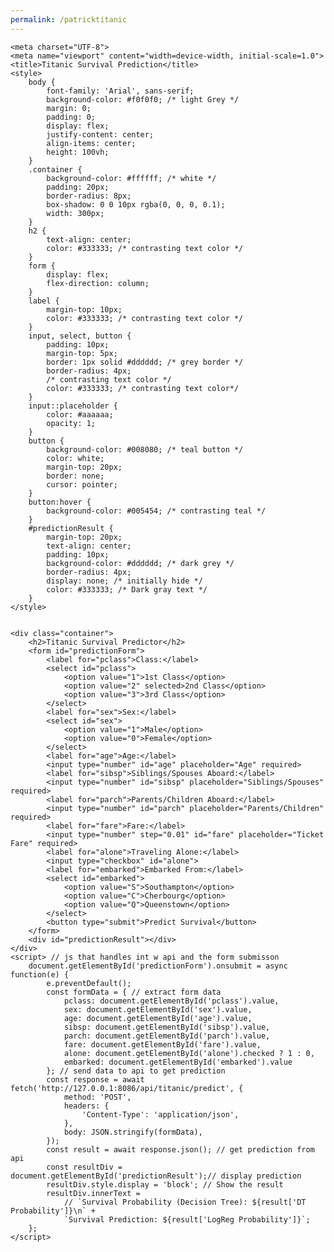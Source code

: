 ```yaml
---
permalink: /patricktitanic
---
```

<html lang="en">
 
    <meta charset="UTF-8">
    <meta name="viewport" content="width=device-width, initial-scale=1.0">
    <title>Titanic Survival Prediction</title>
    <style>
        body {
            font-family: 'Arial', sans-serif;
            background-color: #f0f0f0; /* light Grey */
            margin: 0;
            padding: 0;
            display: flex;
            justify-content: center;
            align-items: center;
            height: 100vh;
        }
        .container {
            background-color: #ffffff; /* white */
            padding: 20px;
            border-radius: 8px;
            box-shadow: 0 0 10px rgba(0, 0, 0, 0.1);
            width: 300px;
        }
        h2 {
            text-align: center;
            color: #333333; /* contrasting text color */
        }
        form {
            display: flex;
            flex-direction: column;
        }
        label {
            margin-top: 10px;
            color: #333333; /* contrasting text color */
        }
        input, select, button {
            padding: 10px;
            margin-top: 5px;
            border: 1px solid #dddddd; /* grey border */
            border-radius: 4px;
            /* contrasting text color */
            color: #333333; /* contrasting text color*/
        }
        input::placeholder {
            color: #aaaaaa; 
            opacity: 1; 
        }
        button {
            background-color: #008080; /* teal button */
            color: white;
            margin-top: 20px;
            border: none;
            cursor: pointer;
        }
        button:hover {
            background-color: #005454; /* contrasting teal */
        }
        #predictionResult {
            margin-top: 20px;
            text-align: center;
            padding: 10px;
            background-color: #dddddd; /* dark grey */
            border-radius: 4px;
            display: none; /* initially hide */
            color: #333333; /* Dark gray text */
        }
    </style> 


    <div class="container">
        <h2>Titanic Survival Predictor</h2>
        <form id="predictionForm">
            <label for="pclass">Class:</label>
            <select id="pclass">
                <option value="1">1st Class</option>
                <option value="2" selected>2nd Class</option>
                <option value="3">3rd Class</option>
            </select>
            <label for="sex">Sex:</label>
            <select id="sex">
                <option value="1">Male</option>
                <option value="0">Female</option>
            </select>
            <label for="age">Age:</label>
            <input type="number" id="age" placeholder="Age" required>
            <label for="sibsp">Siblings/Spouses Aboard:</label>
            <input type="number" id="sibsp" placeholder="Siblings/Spouses" required>
            <label for="parch">Parents/Children Aboard:</label>
            <input type="number" id="parch" placeholder="Parents/Children" required>
            <label for="fare">Fare:</label>
            <input type="number" step="0.01" id="fare" placeholder="Ticket Fare" required>
            <label for="alone">Traveling Alone:</label>
            <input type="checkbox" id="alone">
            <label for="embarked">Embarked From:</label>
            <select id="embarked">
                <option value="S">Southampton</option>
                <option value="C">Cherbourg</option>
                <option value="Q">Queenstown</option>
            </select>
            <button type="submit">Predict Survival</button>
        </form>
        <div id="predictionResult"></div>
    </div>
    <script> // js that handles int w api and the form submisson
        document.getElementById('predictionForm').onsubmit = async function(e) {
            e.preventDefault();
            const formData = { // extract form data
                pclass: document.getElementById('pclass').value,
                sex: document.getElementById('sex').value,
                age: document.getElementById('age').value,
                sibsp: document.getElementById('sibsp').value,
                parch: document.getElementById('parch').value,
                fare: document.getElementById('fare').value,
                alone: document.getElementById('alone').checked ? 1 : 0,
                embarked: document.getElementById('embarked').value
            }; // send data to api to get prediction
            const response = await fetch('http://127.0.0.1:8086/api/titanic/predict', {
                method: 'POST',
                headers: {
                    'Content-Type': 'application/json',
                },
                body: JSON.stringify(formData),
            });
            const result = await response.json(); // get prediction from api
            const resultDiv = document.getElementById('predictionResult');// display prediction
            resultDiv.style.display = 'block'; // Show the result
            resultDiv.innerText = 
                // `Survival Probability (Decision Tree): ${result['DT Probability']}\n` +
                `Survival Prediction: ${result['LogReg Probability']}`;
        };
    </script>

</html>
